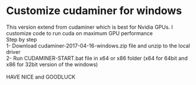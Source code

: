 # Customize cudaminer for windows
This version extend from cudaminer which is best for Nvidia GPUs. I customize code to run cuda on maximum GPU performance <br/>
Step by step <br/>
1- Download cudaminer-2017-04-16-windows.zip file and unzip to the local driver <br/>
2- Run CUDAMINER-START.bat file in x64 or x86 folder (x64 for 64bit and x86 for 32bit version of the windows) <br/>
<br/>
HAVE NICE and GOODLUCK
